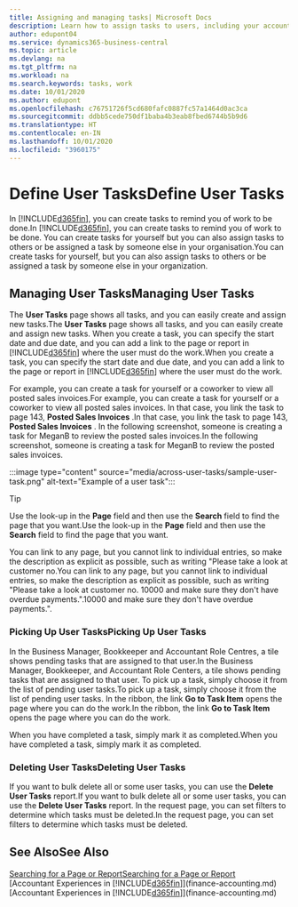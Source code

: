 ```yaml
---
title: Assigning and managing tasks| Microsoft Docs
description: Learn how to assign tasks to users, including your accountant, in Business Central
author: edupont04
ms.service: dynamics365-business-central
ms.topic: article
ms.devlang: na
ms.tgt_pltfrm: na
ms.workload: na
ms.search.keywords: tasks, work
ms.date: 10/01/2020
ms.author: edupont
ms.openlocfilehash: c76751726f5cd680fafc0887fc57a1464d0ac3ca
ms.sourcegitcommit: ddbb5cede750df1baba4b3eab8fbed6744b5b9d6
ms.translationtype: HT
ms.contentlocale: en-IN
ms.lasthandoff: 10/01/2020
ms.locfileid: "3960175"
---
```

# <a name="define-user-tasks"></a><span data-ttu-id="384ad-103">Define User Tasks</span><span class="sxs-lookup"><span data-stu-id="384ad-103">Define User Tasks</span></span>

<span data-ttu-id="384ad-104">In [!INCLUDE[d365fin](includes/d365fin_md.md)], you can create tasks to remind you of work to be done.</span><span class="sxs-lookup"><span data-stu-id="384ad-104">In [!INCLUDE[d365fin](includes/d365fin_md.md)], you can create tasks to remind you of work to be done.</span></span> <span data-ttu-id="384ad-105">You can create tasks for yourself but you can also assign tasks to others or be assigned a task by someone else in your organisation.</span><span class="sxs-lookup"><span data-stu-id="384ad-105">You can create tasks for yourself, but you can also assign tasks to others or be assigned a task by someone else in your organization.</span></span>  

## <a name="managing-user-tasks"></a><span data-ttu-id="384ad-106">Managing User Tasks</span><span class="sxs-lookup"><span data-stu-id="384ad-106">Managing User Tasks</span></span>

<span data-ttu-id="384ad-107">The **User Tasks** page shows all tasks, and you can easily create and assign new tasks.</span><span class="sxs-lookup"><span data-stu-id="384ad-107">The **User Tasks** page shows all tasks, and you can easily create and assign new tasks.</span></span> <span data-ttu-id="384ad-108">When you create a task, you can specify the start date and due date, and you can add a link to the page or report in [!INCLUDE[d365fin](includes/d365fin_md.md)] where the user must do the work.</span><span class="sxs-lookup"><span data-stu-id="384ad-108">When you create a task, you can specify the start date and due date, and you can add a link to the page or report in [!INCLUDE[d365fin](includes/d365fin_md.md)] where the user must do the work.</span></span>  

<span data-ttu-id="384ad-109">For example, you can create a task for yourself or a coworker to view all posted sales invoices.</span><span class="sxs-lookup"><span data-stu-id="384ad-109">For example, you can create a task for yourself or a coworker to view all posted sales invoices.</span></span> <span data-ttu-id="384ad-110">In that case, you link the task to page 143, **Posted Sales Invoices** .</span><span class="sxs-lookup"><span data-stu-id="384ad-110">In that case, you link the task to page 143, **Posted Sales Invoices** .</span></span> <span data-ttu-id="384ad-111">In the following screenshot, someone is creating a task for MeganB to review the posted sales invoices.</span><span class="sxs-lookup"><span data-stu-id="384ad-111">In the following screenshot, someone is creating a task for MeganB to review the posted sales invoices.</span></span>  

:::image type="content" source="media/across-user-tasks/sample-user-task.png" alt-text="Example of a user task":::

> [!TIP]  
> <span data-ttu-id="384ad-113">Use the look-up in the **Page** field and then use the **Search** field to find the page that you want.</span><span class="sxs-lookup"><span data-stu-id="384ad-113">Use the look-up in the **Page** field and then use the **Search** field to find the page that you want.</span></span>  
>
> <span data-ttu-id="384ad-114">You can link to any page, but you cannot link to individual entries, so make the description as explicit as possible, such as writing "Please take a look at customer no.</span><span class="sxs-lookup"><span data-stu-id="384ad-114">You can link to any page, but you cannot link to individual entries, so make the description as explicit as possible, such as writing "Please take a look at customer no.</span></span> <span data-ttu-id="384ad-115">10000 and make sure they don't have overdue payments.".</span><span class="sxs-lookup"><span data-stu-id="384ad-115">10000 and make sure they don't have overdue payments.".</span></span>

### <a name="picking-up-user-tasks"></a><span data-ttu-id="384ad-116">Picking Up User Tasks</span><span class="sxs-lookup"><span data-stu-id="384ad-116">Picking Up User Tasks</span></span>

<span data-ttu-id="384ad-117">In the Business Manager, Bookkeeper and Accountant Role Centres, a tile shows pending tasks that are assigned to that user.</span><span class="sxs-lookup"><span data-stu-id="384ad-117">In the Business Manager, Bookkeeper, and Accountant Role Centers, a tile shows pending tasks that are assigned to that user.</span></span> <span data-ttu-id="384ad-118">To pick up a task, simply choose it from the list of pending user tasks.</span><span class="sxs-lookup"><span data-stu-id="384ad-118">To pick up a task, simply choose it from the list of pending user tasks.</span></span> <span data-ttu-id="384ad-119">In the ribbon, the link **Go to Task Item** opens the page where you can do the work.</span><span class="sxs-lookup"><span data-stu-id="384ad-119">In the ribbon, the link **Go to Task Item** opens the page where you can do the work.</span></span>  

<span data-ttu-id="384ad-120">When you have completed a task, simply mark it as completed.</span><span class="sxs-lookup"><span data-stu-id="384ad-120">When you have completed a task, simply mark it as completed.</span></span>  

### <a name="deleting-user-tasks"></a><span data-ttu-id="384ad-121">Deleting User Tasks</span><span class="sxs-lookup"><span data-stu-id="384ad-121">Deleting User Tasks</span></span>

<span data-ttu-id="384ad-122">If you want to bulk delete all or some user tasks, you can use the **Delete User Tasks** report.</span><span class="sxs-lookup"><span data-stu-id="384ad-122">If you want to bulk delete all or some user tasks, you can use the **Delete User Tasks** report.</span></span> <span data-ttu-id="384ad-123">In the request page, you can set filters to determine which tasks must be deleted.</span><span class="sxs-lookup"><span data-stu-id="384ad-123">In the request page, you can set filters to determine which tasks must be deleted.</span></span>  

## <a name="see-also"></a><span data-ttu-id="384ad-124">See Also</span><span class="sxs-lookup"><span data-stu-id="384ad-124">See Also</span></span>

[<span data-ttu-id="384ad-125">Searching for a Page or Report</span><span class="sxs-lookup"><span data-stu-id="384ad-125">Searching for a Page or Report</span></span>](ui-search.md)  
<span data-ttu-id="384ad-126">[Accountant Experiences in [!INCLUDE[d365fin](includes/d365fin_md.md)]](finance-accounting.md)</span><span class="sxs-lookup"><span data-stu-id="384ad-126">[Accountant Experiences in [!INCLUDE[d365fin](includes/d365fin_md.md)]](finance-accounting.md)</span></span>  
